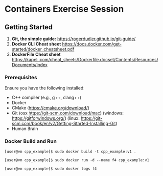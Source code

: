 # Containers Exercise Session

## Getting Started
1. **Git, the simple guide:** https://rogerdudler.github.io/git-guide/
2. **Docker CLI Cheat sheet** https://docs.docker.com/get-started/docker_cheatsheet.pdf
3. **DockerFile Cheat sheet** https://kapeli.com/cheat_sheets/Dockerfile.docset/Contents/Resources/Documents/index


### Prerequisites
Ensure you have the following installed:
- C++ compiler (e.g., g++, clang++)
- Docker
- CMake (https://cmake.org/download/)
- Git (osx https://git-scm.com/download/mac) (windows: https://gitforwindows.org/) (linux: https://git-scm.com/book/en/v2/Getting-Started-Installing-Git)
- Human Brain





### Docker Build and Run
```console
[user@vm cpp_example]$ sudo docker build -t cpp_example:v1 .
```

```console
[user@vm cpp_example]$ sudo docker run -d --name f4 cpp_example:v1 
```

```console
[user@vm cpp_example]$ sudo docker logs f4
```